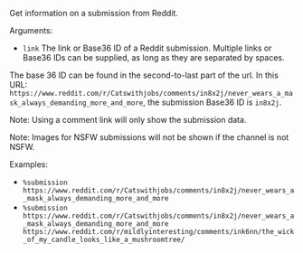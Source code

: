 Get information on a submission from Reddit.

Arguments:
* `link` The link or Base36 ID of a Reddit submission. Multiple links or Base36 IDs can be supplied, as long as they are separated by spaces.

The base 36 ID can be found in the second-to-last part of the url. In this URL: `https://www.reddit.com/r/Catswithjobs/comments/in8x2j/never_wears_a_mask_always_demanding_more_and_more`, the submission Base36 ID is `in8x2j`.

Note: Using a comment link will only show the submission data.

Note: Images for NSFW submissions will not be shown if the channel is not NSFW.

Examples:
* `%submission https://www.reddit.com/r/Catswithjobs/comments/in8x2j/never_wears_a_mask_always_demanding_more_and_more`
* `%submission https://www.reddit.com/r/Catswithjobs/comments/in8x2j/never_wears_a_mask_always_demanding_more_and_more https://www.reddit.com/r/mildlyinteresting/comments/ink6nn/the_wick_of_my_candle_looks_like_a_mushroomtree/`
